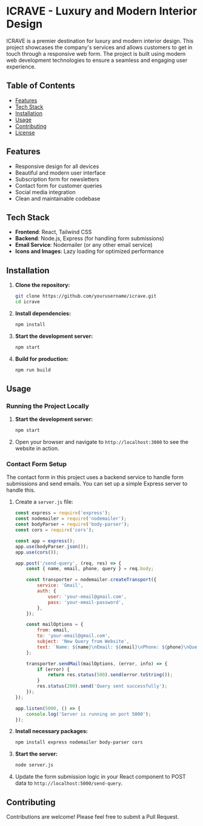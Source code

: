 # ICRAVE - Luxury and Modern Interior Design

ICRAVE is a premier destination for luxury and modern interior design. This project showcases the company's services and allows customers to get in touch through a responsive web form. The project is built using modern web development technologies to ensure a seamless and engaging user experience.

## Table of Contents

- [Features](#features)
- [Tech Stack](#tech-stack)
- [Installation](#installation)
- [Usage](#usage)
- [Contributing](#contributing)
- [License](#license)

## Features

- Responsive design for all devices
- Beautiful and modern user interface
- Subscription form for newsletters
- Contact form for customer queries
- Social media integration
- Clean and maintainable codebase

## Tech Stack

- **Frontend**: React, Tailwind CSS
- **Backend**: Node.js, Express (for handling form submissions)
- **Email Service**: Nodemailer (or any other email service)
- **Icons and Images**: Lazy loading for optimized performance

## Installation

1. **Clone the repository:**
    ```bash
    git clone https://github.com/yourusername/icrave.git
    cd icrave
    ```

2. **Install dependencies:**
    ```bash
    npm install
    ```

3. **Start the development server:**
    ```bash
    npm start
    ```

4. **Build for production:**
    ```bash
    npm run build
    ```

## Usage

### Running the Project Locally

1. **Start the development server:**
    ```bash
    npm start
    ```

2. Open your browser and navigate to `http://localhost:3000` to see the website in action.

### Contact Form Setup

The contact form in this project uses a backend service to handle form submissions and send emails. You can set up a simple Express server to handle this.

1. Create a `server.js` file:
    ```javascript
    const express = require('express');
    const nodemailer = require('nodemailer');
    const bodyParser = require('body-parser');
    const cors = require('cors');

    const app = express();
    app.use(bodyParser.json());
    app.use(cors());

    app.post('/send-query', (req, res) => {
        const { name, email, phone, query } = req.body;

        const transporter = nodemailer.createTransport({
            service: 'Gmail',
            auth: {
                user: 'your-email@gmail.com',
                pass: 'your-email-password',
            },
        });

        const mailOptions = {
            from: email,
            to: 'your-email@gmail.com',
            subject: 'New Query from Website',
            text: `Name: ${name}\nEmail: ${email}\nPhone: ${phone}\nQuery: ${query}`,
        };

        transporter.sendMail(mailOptions, (error, info) => {
            if (error) {
                return res.status(500).send(error.toString());
            }
            res.status(200).send('Query sent successfully');
        });
    });

    app.listen(5000, () => {
        console.log('Server is running on port 5000');
    });
    ```

2. **Install necessary packages:**
    ```bash
    npm install express nodemailer body-parser cors
    ```

3. **Start the server:**
    ```bash
    node server.js
    ```

4. Update the form submission logic in your React component to POST data to `http://localhost:5000/send-query`.

## Contributing

Contributions are welcome! Please feel free to submit a Pull Request.

